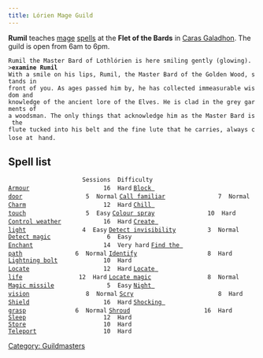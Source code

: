 ```yaml
---
title: Lórien Mage Guild
---
```


**Rumil** teaches [mage](mage "wikilink") [spells](spell "wikilink") at
the **Flet of the Bards** in [Caras
Galadhon](Caras_Galadhon "wikilink"). The guild is open from 6am to 6pm.

`Rumil the Master Bard of Lothlórien is here smiling gently (glowing).`
`>`**`examine Rumil`**
`With a smile on his lips, Rumil, the Master Bard of the Golden Wood, stands in`
`front of you. As ages passed him by, he has collected immeasurable wisdom and`
`knowledge of the ancient lore of the Elves. He is clad in the grey garments of`
`a woodsman. The only things that acknowledge him as the Master Bard is the `
`flute tucked into his belt and the fine lute that he carries, always close at `
`hand.`

## Spell list

`                     Sessions  Difficulty`
[`Armour`](Armour "wikilink")`                     16  Hard`
[`Block door`](Block_door "wikilink")`                  5  Normal`
[`Call familiar`](Call_familiar "wikilink")`               7  Normal`
[`Charm`](Charm "wikilink")`                      12  Hard`
[`Chill touch`](Chill_touch "wikilink")`                 5  Easy`
[`Colour spray`](Colour_spray "wikilink")`               10  Hard`
[`Control weather`](Control_weather "wikilink")`            16  Hard`
[`Create light`](Create_light "wikilink")`                4  Easy`
[`Detect invisibility`](Detect_invisibility "wikilink")`         3  Normal`
[`Detect magic`](Detect_magic "wikilink")`                6  Easy`
[`Enchant`](Enchant "wikilink")`                    14  Very hard`
[`Find the path`](Find_the_path "wikilink")`               6  Normal`
[`Identify`](Identify "wikilink")`                    8  Hard`
[`Lightning bolt`](Lightning_bolt "wikilink")`             10  Hard`
[`Locate`](Locate "wikilink")`                     12  Hard`
[`Locate life`](Locate_life "wikilink")`                12  Hard`
[`Locate magic`](Locate_magic "wikilink")`                8  Normal`
[`Magic missile`](Magic_missile "wikilink")`               5  Easy`
[`Night vision`](Night_vision "wikilink")`                8  Normal`
[`Scry`](Scry "wikilink")`                        8  Hard`
[`Shield`](Shield "wikilink")`                     16  Hard`
[`Shocking grasp`](Shocking_grasp "wikilink")`              6  Normal`
[`Shroud`](Shroud "wikilink")`                     16  Hard`
[`Sleep`](Sleep "wikilink")`                      12  Hard`
[`Store`](Store "wikilink")`                      10  Hard`
[`Teleport`](Teleport "wikilink")`                   10  Hard`

[Category: Guildmasters](Category:_Guildmasters "wikilink")